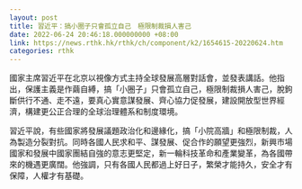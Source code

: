 ```yaml
---
layout: post
title: 習近平：搞小圈子只會孤立自己　極限制裁損人害己
date: 2022-06-24 20:46:18.000000000 +08:00
link: https://news.rthk.hk/rthk/ch/component/k2/1654615-20220624.htm
categories: rthk
---
```


國家主席習近平在北京以視像方式主持全球發展高層對話會，並發表講話。他指出，保護主義是作繭自縛，搞「小圈子」只會孤立自己，極限制裁損人害己，脫鉤斷供行不通、走不遠，要真心實意謀發展、齊心協力促發展，建設開放型世界經濟，構建更公正合理的全球治理體系和制度環境。

習近平說，有些國家將發展議題政治化和邊緣化，搞「小院高牆」和極限制裁，人為製造分裂對抗。同時各國人民求和平、謀發展、促合作的願望更強烈，新興市場國家和發展中國家團結自強的意志更堅定，新一輪科技革命和產業變革，為各國帶來的機遇更廣闊。他強調，只有各國人民都過上好日子，繁榮才能持久，安全才有保障，人權才有基礎。
